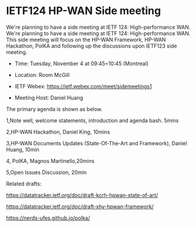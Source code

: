 # IETF124 HP-WAN Side meeting 

We're planning to have a side meeting at IETF 124: High-performance WAN. We're planning to have a side meeting at IETF 124: High-performance WAN. 
This side meeting will focus on the HP-WAN Framework, HP-WAN Hackathon, PolKA and following up the discussions upon IETF123 side meeting.

* Time: Tuesday, November 4 at 09:45~10:45 (Montreal)

* Location: Room McGill

* IETF Webex: https://ietf.webex.com/meet/sidemeetings1

* Meeting Host: Daniel Huang

The primary agenda is shown as below.

1,Note well, welcome statements, introduction and agenda bash. 5mins

2,HP-WAN Hackathon, Daniel King, 10mins 

3,HP-WAN Documents Updates (State-Of-The-Art and Framework), Daniel Huang, 10min

4, PolKA, Magnos Martinello,20mins

5,Open Issues Discussion, 20min

Related drafts:

https://datatracker.ietf.org/doc/draft-kcrh-hpwan-state-of-art/

https://datatracker.ietf.org/doc/draft-xhy-hpwan-framework/

https://nerds-ufes.github.io/polka/
